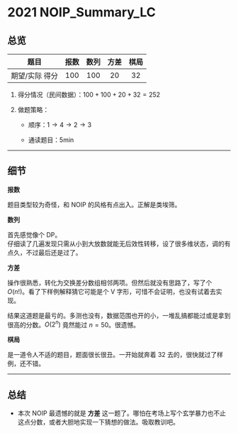 # 2021 NOIP_Summary_LC

## 总览

|   题目  |  报数  |  数列  |   方差  | 棋局 |
| :------------: | :---------------------------: | :----------------------------: | :---------------: | :-:|
| 期望/实际 得分 |              $100$               |              $100$              |       $20$        | $32$ |

1. 得分情况（民间数据）：$100 + 100 + 20 + 32 = 252$

2. 做题策略：

	* 顺序：$1 \to 4 \to 2 \to 3$

	* 通读题目：$5\mathrm{min}$

---

## 细节

**报数**

题目类型较为奇怪，和 NOIP 的风格有点出入。正解是类埃筛。

**数列**

首先感觉像个 DP。  
仔细读了几遍发现只需从小到大放数就能无后效性转移，设了很多维状态，调的有点久，不过最后还是过了。

**方差**

操作很熟悉，转化为交换差分数组相邻两项。但然后就没有思路了，写了个 $O(n!)$。看了下样例解释猜它可能是个 V 字形，可惜不会证明，也没有试着去实现。

结果这道题是最亏的。多测也没有，数据范围也开的小，一堆乱搞都能过或是拿到很高的分数。$O(2^n)$ 竟然能过 $n=50$。很遗憾。

**棋局**

是一道令人不适的题目，题面很长很丑。一开始就奔着 $32$ 去的，很快就过了样例，还不错。

---

## 总结

* 本次 NOIP 最遗憾的就是 **方差** 这一题了。哪怕在考场上写个玄学暴力也不止这点分数，或者大胆地实现一下猜想的做法。吸取教训吧。